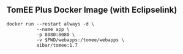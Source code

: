 ## TomEE Plus Docker Image (with Eclipselink)

    docker run --restart always -d \
               --name app \
               -p 8080:8080 \
               -v $PWD/webapps:/tomee/webapps \
               aibar/tomee:1.7
